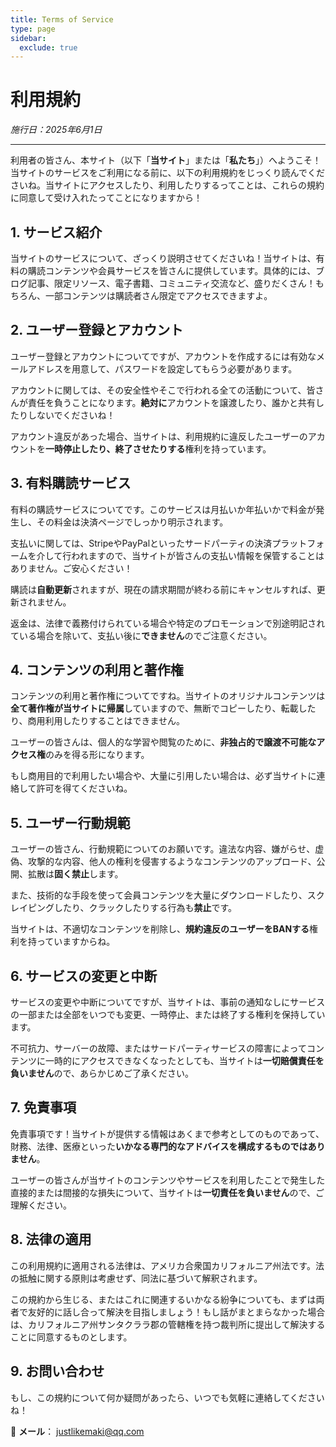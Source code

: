 ```yaml
---
title: Terms of Service
type: page
sidebar:
  exclude: true
---
```

# 利用規約

*施行日：2025年6月1日*

---

利用者の皆さん、本サイト（以下「**当サイト**」または「**私たち**」）へようこそ！当サイトのサービスをご利用になる前に、以下の利用規約をじっくり読んでくださいね。当サイトにアクセスしたり、利用したりするってことは、これらの規約に同意して受け入れたってことになりますから！

## 1. サービス紹介
当サイトのサービスについて、ざっくり説明させてくださいね！当サイトは、有料の購読コンテンツや会員サービスを皆さんに提供しています。具体的には、ブログ記事、限定リソース、電子書籍、コミュニティ交流など、盛りだくさん！もちろん、一部コンテンツは購読者さん限定でアクセスできますよ。

## 2. ユーザー登録とアカウント
ユーザー登録とアカウントについてですが、アカウントを作成するには有効なメールアドレスを用意して、パスワードを設定してもらう必要があります。

アカウントに関しては、その安全性やそこで行われる全ての活動について、皆さんが責任を負うことになります。**絶対に**アカウントを譲渡したり、誰かと共有したりしないでくださいね！

アカウント違反があった場合、当サイトは、利用規約に違反したユーザーのアカウントを**一時停止したり、終了させたりする**権利を持っています。

## 3. 有料購読サービス
有料の購読サービスについてです。このサービスは月払いか年払いかで料金が発生し、その料金は決済ページでしっかり明示されます。

支払いに関しては、StripeやPayPalといったサードパーティの決済プラットフォームを介して行われますので、当サイトが皆さんの支払い情報を保管することはありません。ご安心ください！

購読は**自動更新**されますが、現在の請求期間が終わる前にキャンセルすれば、更新されません。

返金は、法律で義務付けられている場合や特定のプロモーションで別途明記されている場合を除いて、支払い後に**できません**のでご注意ください。

## 4. コンテンツの利用と著作権
コンテンツの利用と著作権についてですね。当サイトのオリジナルコンテンツは**全て著作権が当サイトに帰属**していますので、無断でコピーしたり、転載したり、商用利用したりすることはできません。

ユーザーの皆さんは、個人的な学習や閲覧のために、**非独占的で譲渡不可能なアクセス権**のみを得る形になります。

もし商用目的で利用したい場合や、大量に引用したい場合は、必ず当サイトに連絡して許可を得てくださいね。

## 5. ユーザー行動規範
ユーザーの皆さん、行動規範についてのお願いです。違法な内容、嫌がらせ、虚偽、攻撃的な内容、他人の権利を侵害するようなコンテンツのアップロード、公開、拡散は**固く禁止**します。

また、技術的な手段を使って会員コンテンツを大量にダウンロードしたり、スクレイピングしたり、クラックしたりする行為も**禁止**です。

当サイトは、不適切なコンテンツを削除し、**規約違反のユーザーをBANする**権利を持っていますからね。

## 6. サービスの変更と中断
サービスの変更や中断についてですが、当サイトは、事前の通知なしにサービスの一部または全部をいつでも変更、一時停止、または終了する権利を保持しています。

不可抗力、サーバーの故障、またはサードパーティサービスの障害によってコンテンツに一時的にアクセスできなくなったとしても、当サイトは**一切賠償責任を負いません**ので、あらかじめご了承ください。

## 7. 免責事項
免責事項です！当サイトが提供する情報はあくまで参考としてのものであって、財務、法律、医療といった**いかなる専門的なアドバイスを構成するものではありません**。

ユーザーの皆さんが当サイトのコンテンツやサービスを利用したことで発生した直接的または間接的な損失について、当サイトは**一切責任を負いません**ので、ご理解ください。

## 8. 法律の適用
この利用規約に適用される法律は、アメリカ合衆国カリフォルニア州法です。法の抵触に関する原則は考慮せず、同法に基づいて解釈されます。

この規約から生じる、またはこれに関連するいかなる紛争についても、まずは両者で友好的に話し合って解決を目指しましょう！もし話がまとまらなかった場合は、カリフォルニア州サンタクララ郡の管轄権を持つ裁判所に提出して解決することに同意するものとします。

## 9. お問い合わせ
もし、この規約について何か疑問があったら、いつでも気軽に連絡してくださいね！

📧 **メール**： [justlikemaki@qq.com](mailto:justlikemaki@qq.com)